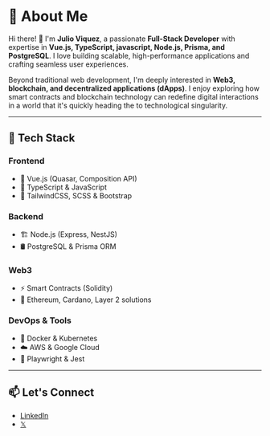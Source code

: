 # 🚀 About Me  

Hi there! 👋 I'm **Julio Viquez**, a passionate **Full-Stack Developer** with expertise in **Vue.js, TypeScript, javascript, Node.js, Prisma, and PostgreSQL**. I love building scalable, high-performance applications and crafting seamless user experiences.  

Beyond traditional web development, I'm deeply interested in **Web3, blockchain, and decentralized applications (dApps)**. I enjoy exploring how smart contracts and blockchain technology can redefine digital interactions in a world that it's quickly heading the to technological singularity.  

---

## 🔧 Tech Stack  

### Frontend  
- 🚀 Vue.js (Quasar, Composition API)  
- 🎨 TypeScript & JavaScript  
- 💅 TailwindCSS, SCSS & Bootstrap  

### Backend  
- 🏗️ Node.js (Express, NestJS)  
- 🛢️ PostgreSQL & Prisma ORM  

### Web3  
- ⚡ Smart Contracts (Solidity)  
- 🔗 Ethereum, Cardano, Layer 2 solutions

### DevOps & Tools  
- 🐳 Docker & Kubernetes  
- ☁️ AWS & Google Cloud
- 🧪 Playwright & Jest

---

## 📫 Let's Connect  
- [LinkedIn](https://www.linkedin.com/in/julio-v-70304a150/)  
- [𝕏](https://x.com/julio_viquez26)  
